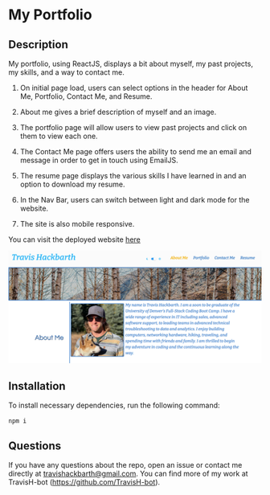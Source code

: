 # My Portfolio

## Description

My portfolio, using ReactJS, displays a bit about myself, my past projects, my skills, and a way to contact me.

1. On initial page load, users can select options in the header for About Me, Portfolio, Contact Me, and Resume.

2. About me gives a brief description of myself and an image.

3. The portfolio page will allow users to view past projects and click on them to view each one.

4. The Contact Me page offers users the ability to send me an email and message in order to get in touch using EmailJS.

5. The resume page displays the various skills I have learned in and an option to download my resume.

6. In the Nav Bar, users can switch between light and dark mode for the website.

7. The site is also mobile responsive.

You can visit the deployed website [here](https://travish-bot.github.io/My-Portfolio/)

![screenshot](./images/my-portfolio-2.png)

## Installation

To install necessary dependencies, run the following command:

```
npm i
```

## Questions

If you have any questions about the repo, open an issue or contact me directly at travishackbarth@gmail.com. You can find more of my work at TravisH-bot (https://github.com/TravisH-bot).
